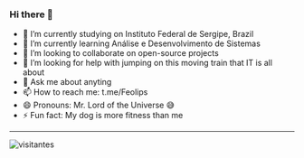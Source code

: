 ### Hi there 👋


- 🔭 I’m currently studying on Instituto Federal de Sergipe, Brazil
- 🌱 I’m currently learning Análise e Desenvolvimento de Sistemas
- 👯 I’m looking to collaborate on open-source projects
- 🤔 I’m looking for help with jumping on this moving train that IT is all about 
- 💬 Ask me about anyting
- 📫 How to reach me: t.me/Feolips
- 😄 Pronouns: Mr. Lord of the Universe 😅
- ⚡ Fun fact: My dog is more fitness than me

----

![visitantes](https://komarev.com/ghpvc/?username=Feolips&color=529e5e)
<!--
**Feolips/Feolips** is a ✨ _special_ ✨ repository because its `README.md` (this file) appears on your GitHub profile.

